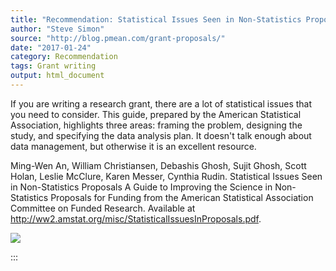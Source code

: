 ```yaml
---
title: "Recommendation: Statistical Issues Seen in Non-Statistics Proposals"
author: "Steve Simon"
source: "http://blog.pmean.com/grant-proposals/"
date: "2017-01-24"
category: Recommendation
tags: Grant writing
output: html_document
---
```


If you are writing a research grant, there are a lot of statistical
issues that you need to consider. This guide, prepared by the American
Statistical Association, highlights three areas: framing the problem,
designing the study, and specifying the data analysis plan. It doesn't
talk enough about data management, but otherwise it is an excellent
resource.

<!---More--->

Ming-Wen An, William Christiansen, Debashis Ghosh, Sujit Ghosh, Scott
Holan, Leslie McClure, Karen Messer, Cynthia Rudin. Statistical Issues
Seen in Non-Statistics Proposals A Guide to Improving the Science in
Non-Statistics Proposals for Funding from the American Statistical
Association Committee on Funded Research. Available at
<http://ww2.amstat.org/misc/StatisticalIssuesInProposals.pdf>.

![](../../images/grant-proposals01.png)


:::


